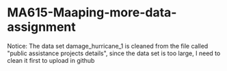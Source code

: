 # MA615-Maaping-more-data-assignment
Notice: The data set damage_hurricane_1 is cleaned from the file called "public assistance projects details", since the data set is too large, I need to clean it first to upload in github
